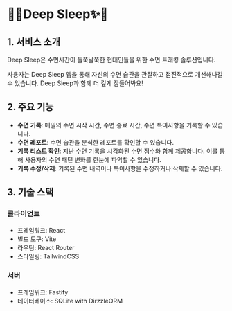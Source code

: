 # 🌙✨Deep Sleep✨🌙

## 1. 서비스 소개
Deep Sleep은 수면시간이 들쭉날쭉한 현대인들을 위한 수면 트래킹 솔루션입니다.

사용자는 Deep Sleep 앱을 통해 자신의 수면 습관을 관찰하고 점진적으로 개선해나갈 수 있습니다. Deep Sleep과 함께 더 깊게 잠들어봐요!

## 2. 주요 기능

* **수면 기록**: 매일의 수면 시작 시간, 수면 종료 시간, 수면 특이사항을 기록할 수 있습니다.
* **수면 레포트**: 수면 습관을 분석한 레포트를 확인할 수 있습니다.
* **기록 리스트 확인**: 지난 수면 기록을 시각화된 수면 점수와 함께 제공합니다. 이를 통해 사용자의 수면 패턴 변화를 한눈에 파악할 수 있습니다.
* **기록 수정/삭제**: 기록된 수면 내역이나 특이사항을 수정하거나 삭제할 수 있습니다.


## 3. 기술 스택

### 클라이언트

- 프레임워크: React
- 빌드 도구: Vite
- 라우팅: React Router
- 스타일링: TailwindCSS

### 서버

- 프레임워크: Fastify
- 데이터베이스: SQLite with DirzzleORM
